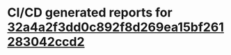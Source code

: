 # CI/CD generated reports for [32a4a2f3dd0c892f8d269ea15bf261283042ccd2](https://github.com/hydephp/develop/commit/32a4a2f3dd0c892f8d269ea15bf261283042ccd2)
